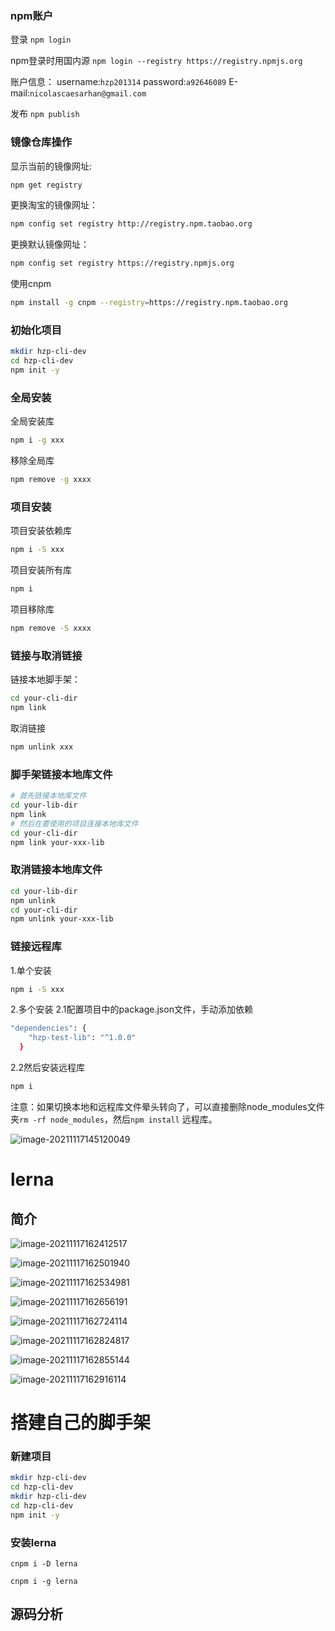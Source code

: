 ### npm账户
登录
`npm login`

npm登录时用国内源
`npm login --registry https://registry.npmjs.org`

账户信息：
username:`hzp201314`
password:`a92646089`
E-mail:`nicolascaesarhan@gmail.com`

发布
`npm publish`

### 镜像仓库操作
显示当前的镜像网址:
```bash
npm get registry
```

更换淘宝的镜像网址：
```bash
npm config set registry http://registry.npm.taobao.org
```

更换默认镜像网址：
```bash
npm config set registry https://registry.npmjs.org
```

使用cnpm
```bash
npm install -g cnpm --registry=https://registry.npm.taobao.org
```

### 初始化项目

```bash
mkdir hzp-cli-dev
cd hzp-cli-dev
npm init -y
```



### 全局安装

全局安装库
```bash
npm i -g xxx
```
移除全局库
```bash
npm remove -g xxxx
```
### 项目安装
项目安装依赖库
```bash
npm i -S xxx
```
项目安装所有库
```bash
npm i
```
项目移除库
```bash
npm remove -S xxxx
```

### 链接与取消链接
链接本地脚手架：
```bash
cd your-cli-dir
npm link
```
取消链接
```bash
npm unlink xxx
```


### 脚手架链接本地库文件
```bash
# 首先链接本地库文件
cd your-lib-dir
npm link
# 然后在要使用的项目连接本地库文件
cd your-cli-dir
npm link your-xxx-lib
```

### 取消链接本地库文件
```bash
cd your-lib-dir
npm unlink
cd your-cli-dir
npm unlink your-xxx-lib
```

### 链接远程库
1.单个安装
```bash
npm i -S xxx
```
2.多个安装
2.1配置项目中的package.json文件，手动添加依赖
```bash
"dependencies": {
    "hzp-test-lib": "^1.0.0"
  }
```
2.2然后安装远程库 

```bash
npm i
```
注意：如果切换本地和远程库文件晕头转向了，可以直接删除node_modules文件夹`rm -rf node_modules`，然后`npm install` 远程库。

![image-20211117145120049](C:\Users\Administrator\AppData\Roaming\Typora\typora-user-images\image-20211117145120049.png)


# lerna 
## 简介

![image-20211117162412517](C:\Users\Administrator\AppData\Roaming\Typora\typora-user-images\image-20211117162412517.png)

![image-20211117162501940](C:\Users\Administrator\AppData\Roaming\Typora\typora-user-images\image-20211117162501940.png)

![image-20211117162534981](C:\Users\Administrator\AppData\Roaming\Typora\typora-user-images\image-20211117162534981.png)

![image-20211117162656191](C:\Users\Administrator\AppData\Roaming\Typora\typora-user-images\image-20211117162656191.png)

![image-20211117162724114](C:\Users\Administrator\AppData\Roaming\Typora\typora-user-images\image-20211117162724114.png)

![image-20211117162824817](C:\Users\Administrator\AppData\Roaming\Typora\typora-user-images\image-20211117162824817.png)

![image-20211117162855144](C:\Users\Administrator\AppData\Roaming\Typora\typora-user-images\image-20211117162855144.png)

![image-20211117162916114](C:\Users\Administrator\AppData\Roaming\Typora\typora-user-images\image-20211117162916114.png)

# 搭建自己的脚手架

### 新建项目

```bash
mkdir hzp-cli-dev
cd hzp-cli-dev
mkdir hzp-cli-dev
cd hzp-cli-dev
npm init -y
```



### 安装lerna

`cnpm i -D lerna`

`cnpm i -g lerna`





## 源码分析
